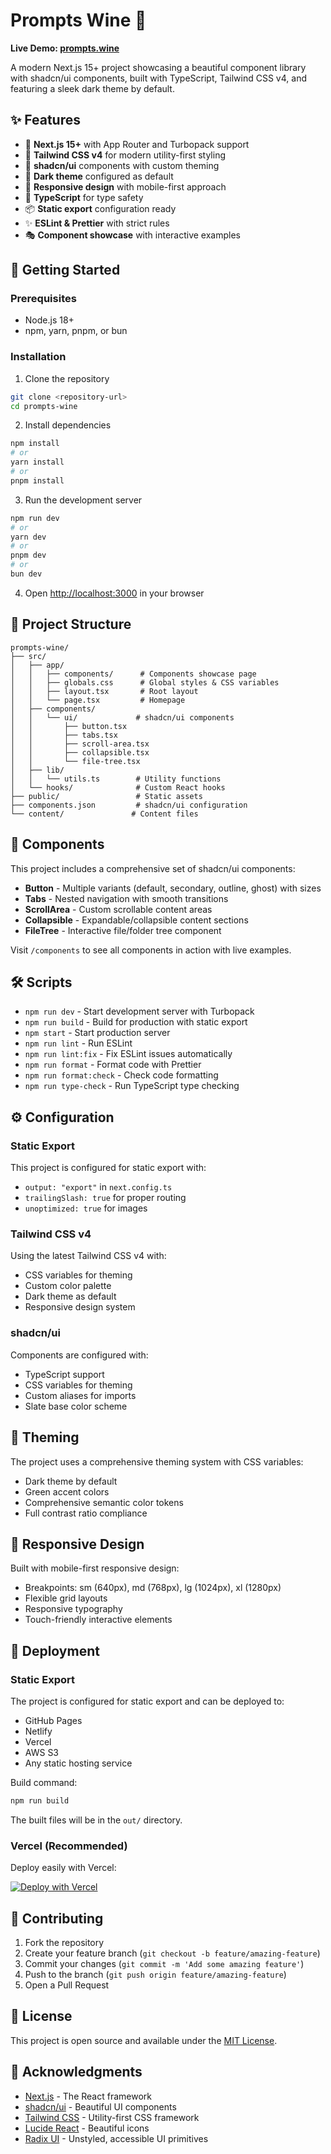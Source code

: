 # Prompts Wine 🍷

**Live Demo: [prompts.wine](https://prompts.wine)**

A modern Next.js 15+ project showcasing a beautiful component library with shadcn/ui components, built with TypeScript, Tailwind CSS v4, and featuring a sleek dark theme by default.

## ✨ Features

- 🚀 **Next.js 15+** with App Router and Turbopack support
- 🎨 **Tailwind CSS v4** for modern utility-first styling
- 🌟 **shadcn/ui** components with custom theming
- 🌙 **Dark theme** configured as default
- 📱 **Responsive design** with mobile-first approach
- 🔧 **TypeScript** for type safety
- 📦 **Static export** configuration ready
- ✨ **ESLint & Prettier** with strict rules
- 🎭 **Component showcase** with interactive examples

## 🚀 Getting Started

### Prerequisites

- Node.js 18+ 
- npm, yarn, pnpm, or bun

### Installation

1. Clone the repository
```bash
git clone <repository-url>
cd prompts-wine
```

2. Install dependencies
```bash
npm install
# or
yarn install
# or
pnpm install
```

3. Run the development server
```bash
npm run dev
# or
yarn dev
# or
pnpm dev
# or
bun dev
```

4. Open [http://localhost:3000](http://localhost:3000) in your browser

## 📁 Project Structure

```
prompts-wine/
├── src/
│   ├── app/
│   │   ├── components/      # Components showcase page
│   │   ├── globals.css      # Global styles & CSS variables
│   │   ├── layout.tsx       # Root layout
│   │   └── page.tsx         # Homepage
│   ├── components/
│   │   └── ui/             # shadcn/ui components
│   │       ├── button.tsx
│   │       ├── tabs.tsx
│   │       ├── scroll-area.tsx
│   │       ├── collapsible.tsx
│   │       └── file-tree.tsx
│   ├── lib/
│   │   └── utils.ts        # Utility functions
│   └── hooks/              # Custom React hooks
├── public/                 # Static assets
├── components.json         # shadcn/ui configuration
└── content/               # Content files
```

## 🎨 Components

This project includes a comprehensive set of shadcn/ui components:

- **Button** - Multiple variants (default, secondary, outline, ghost) with sizes
- **Tabs** - Nested navigation with smooth transitions  
- **ScrollArea** - Custom scrollable content areas
- **Collapsible** - Expandable/collapsible content sections
- **FileTree** - Interactive file/folder tree component

Visit `/components` to see all components in action with live examples.

## 🛠️ Scripts

- `npm run dev` - Start development server with Turbopack
- `npm run build` - Build for production with static export
- `npm start` - Start production server
- `npm run lint` - Run ESLint
- `npm run lint:fix` - Fix ESLint issues automatically
- `npm run format` - Format code with Prettier
- `npm run format:check` - Check code formatting
- `npm run type-check` - Run TypeScript type checking

## ⚙️ Configuration

### Static Export

This project is configured for static export with:
- `output: "export"` in `next.config.ts`
- `trailingSlash: true` for proper routing
- `unoptimized: true` for images

### Tailwind CSS v4

Using the latest Tailwind CSS v4 with:
- CSS variables for theming
- Custom color palette
- Dark theme as default
- Responsive design system

### shadcn/ui

Components are configured with:
- TypeScript support
- CSS variables for theming
- Custom aliases for imports
- Slate base color scheme

## 🎨 Theming

The project uses a comprehensive theming system with CSS variables:
- Dark theme by default
- Green accent colors
- Comprehensive semantic color tokens
- Full contrast ratio compliance

## 📱 Responsive Design

Built with mobile-first responsive design:
- Breakpoints: sm (640px), md (768px), lg (1024px), xl (1280px)
- Flexible grid layouts
- Responsive typography
- Touch-friendly interactive elements

## 🚀 Deployment

### Static Export

The project is configured for static export and can be deployed to:
- GitHub Pages
- Netlify
- Vercel
- AWS S3
- Any static hosting service

Build command:
```bash
npm run build
```

The built files will be in the `out/` directory.

### Vercel (Recommended)

Deploy easily with Vercel:

[![Deploy with Vercel](https://vercel.com/button)](https://vercel.com/new/clone?repository-url=https://github.com/yourusername/prompts-wine)

## 🤝 Contributing

1. Fork the repository
2. Create your feature branch (`git checkout -b feature/amazing-feature`)
3. Commit your changes (`git commit -m 'Add some amazing feature'`)
4. Push to the branch (`git push origin feature/amazing-feature`)
5. Open a Pull Request

## 📄 License

This project is open source and available under the [MIT License](LICENSE).

## 🙏 Acknowledgments

- [Next.js](https://nextjs.org) - The React framework
- [shadcn/ui](https://ui.shadcn.com) - Beautiful UI components  
- [Tailwind CSS](https://tailwindcss.com) - Utility-first CSS framework
- [Lucide React](https://lucide.dev) - Beautiful icons
- [Radix UI](https://radix-ui.com) - Unstyled, accessible UI primitives
